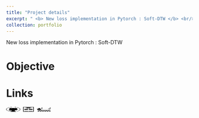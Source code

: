 ```yaml
---
title: "Project details"
excerpt: " <b> New loss implementation in Pytorch : Soft-DTW </b> <br/> <b> Keys words </b> : <i> Time Series, DTW, Pytorch </i> <br/> <img src='/images/DTW.png' width='600' height='200'>"
collection: portfolio
---
```


New loss implementation in Pytorch : Soft-DTW 

Objective
======


Links
======

[<img src="/images/GitHub.png" alt="GitHub" width="37.5" height="12.5" />](https://github.com/b-ptiste/dtw-soft) [<img src="/images/report_icone.png" alt="Report" width="37.5" height="12.5" />](https://drive.google.com/file/d/1DLoEmERS7CLC-pVz2tVf6g5yopMTYnEZ/view?usp=drive_link) [<img src="/images/class_icone.png" alt="Report" width="37.5" height="12.5" />](http://www.laurentoudre.fr/ast.html)

